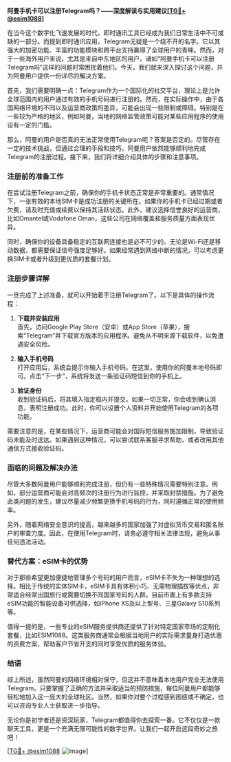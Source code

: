 **阿曼手机卡可以注册Telegram吗？——深度解读与实用建议[[TG💪+ @esim1088](https://t.me/s/esim1088)]**

在当今这个数字化飞速发展的时代，即时通讯工具已经成为我们日常生活中不可或缺的一部分。而提到即时通讯应用，Telegram无疑是一个绕不开的名字。它以其强大的加密功能、丰富的功能模块和跨平台支持赢得了全球用户的青睐。然而，对于一些海外用户来说，尤其是来自中东地区的用户，诸如“阿曼手机卡可以注册Telegram吗”这样的问题时常困扰着他们。今天，我们就来深入探讨这个问题，并为阿曼用户提供一份详尽的解决方案。

首先，我们需要明确一点：Telegram作为一个国际化的社交平台，理论上是允许全球范围内的用户通过有效的手机号码进行注册的。然而，在实际操作中，由于各国网络环境的不同以及运营商政策的差异，可能会出现一些限制或障碍。特别是在一些较为严格的地区，例如阿曼，当地的网络监管政策可能对某些应用程序的使用设有一定的门槛。

那么，阿曼的用户是否真的无法正常使用Telegram呢？答案是否定的。尽管存在一定的技术挑战，但通过合理的手段和技巧，阿曼用户依然能够顺利地完成Telegram的注册过程。接下来，我们将详细介绍具体的步骤和注意事项。

### 注册前的准备工作

在尝试注册Telegram之前，确保你的手机卡状态正常是非常重要的。通常情况下，一张有效的本地SIM卡是成功注册的关键所在。如果你的手机卡已经过期或者欠费，请及时充值或续费以保持其活跃状态。此外，建议选择信誉良好的运营商，比如Omantel或Vodafone Oman，这些公司在网络覆盖和服务质量方面表现优异。

同时，确保你的设备具备稳定的互联网连接也是必不可少的。无论是Wi-Fi还是移动数据，都需要保证信号强度足够好。如果经常遇到网络中断的情况，可以考虑更换SIM卡或者升级到更优质的套餐计划。

### 注册步骤详解

一旦完成了上述准备，就可以开始着手注册Telegram了。以下是具体的操作流程：

1. **下载并安装应用**  
   首先，访问Google Play Store（安卓）或App Store（苹果），搜索“Telegram”并下载官方版本的应用程序。避免从不明来源下载软件，以免遭遇安全风险。

2. **输入手机号码**  
   打开应用后，系统会提示你输入手机号码。在这里，使用你的阿曼本地号码即可。点击“下一步”，系统将发送一条验证码短信到你的手机上。

3. **验证身份**  
   收到验证码后，将其填入指定框内并提交。如果一切正常，你会收到确认消息，表明注册成功。此时，你可以设置个人资料并开始使用Telegram的各项功能。

需要注意的是，在某些情况下，运营商可能会对国际短信服务施加限制，导致验证码未能及时送达。如果遇到这种情况，可以尝试联系客服寻求帮助，或者改用其他通信方式接收验证码。

### 面临的问题及解决办法

尽管大多数阿曼用户能够顺利完成注册，但仍有一些特殊情况需要特别注意。例如，部分运营商可能会对高频次的注册行为进行监控，并采取封禁措施。为了避免此类问题的发生，建议尽量减少频繁更换手机号码的行为，同时遵循正常的使用频率。

另外，随着网络安全意识的提高，越来越多的国家加强了对虚拟货币交易和匿名账户的审查力度。因此，在使用Telegram时，请务必遵守相关法律法规，避免从事任何违法活动。

### 替代方案：eSIM卡的优势

对于那些希望更加便捷地管理多个号码的用户而言，eSIM卡不失为一种理想的选择。相比于传统的实体SIM卡，eSIM卡具有体积小巧、无需物理插拔等优点，非常适合经常出国旅行或需要切换不同国家号码的人群。目前市面上有多款支持eSIM功能的智能设备可供选择，如iPhone XS及以上型号、三星Galaxy S10系列等。

值得一提的是，一些专业的eSIM服务提供商还提供了针对特定国家市场的定制化套餐，比如ESIM1088。这类服务商通常会根据当地用户的实际需求量身打造优惠的资费方案，帮助客户节省开支的同时享受优质的服务体验。

### 结语

综上所述，虽然阿曼的网络环境相对保守，但这并不意味着本地用户完全无法使用Telegram。只要掌握了正确的方法并采取适当的预防措施，每位阿曼用户都能够轻松地加入这一庞大的全球社区。当然，如果你对整个过程感到困惑或不确定，也可以咨询专业人士获取进一步指导。

无论你是初学者还是资深玩家，Telegram都值得你去探索一番。它不仅仅是一款聊天工具，更是一个充满无限可能性的数字世界。让我们一起开启这段奇妙之旅吧！

[[TG💪+ @esim1088](https://t.me/s/esim1088) ![Image](https://i.postimg.cc/4NQfJmqS/Snipaste-2025-05-13-00-14-12.png)]